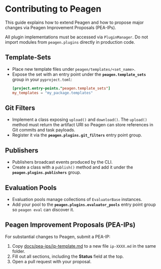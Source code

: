 # Contributing to Peagen

This guide explains how to extend Peagen and how to propose major changes via Peagen Improvement Proposals (PEA-IPs).

All plugin implementations must be accessed via ``PluginManager``. Do not import
modules from ``peagen.plugins`` directly in production code.

## Template-Sets

- Place new template files under `peagen/templates/<set_name>`.
- Expose the set with an entry point under the **`peagen.template_sets`** group in your `pyproject.toml`:
  ```toml
  [project.entry-points."peagen.template_sets"]
  my_templates = "my_package.templates"
  ```

## Git Filters

- Implement a class exposing `upload()` and `download()`.
  The `upload()` method must return the artifact URI so Peagen can store
  references in Git commits and task payloads.
- Register it via the **`peagen.plugins.git_filters`** entry point group.

## Publishers

- Publishers broadcast events produced by the CLI.
- Create a class with a `publish()` method and add it under the **`peagen.plugins.publishers`** group.

## Evaluation Pools

- Evaluation pools manage collections of `EvaluatorBase` instances.
- Add your pool to the **`peagen.plugins.evaluator_pools`** entry point group so `peagen eval` can discover it.

## Peagen Improvement Proposals (PEA-IPs)

For substantial changes to Peagen, submit a PEA-IP:

1. Copy [docs/pea-ips/ip-template.md](docs/pea-ips/ip-template.md) to a new file `ip-XXXX.md` in the same folder.
2. Fill out all sections, including the **Status** field at the top.
3. Open a pull request with your proposal.


